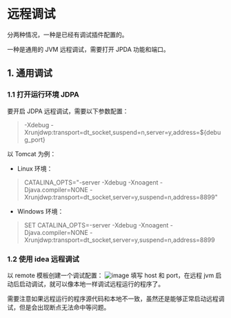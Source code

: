 # 远程调试
分两种情况，一种是已经有调试插件配置的。

一种是通用的 JVM 远程调试，需要打开 JPDA 功能和端口。

## 1. 通用调试
### 1.1 打开运行环境 JDPA
要开启 JDPA 远程调试，需要以下参数配置：
> -Xdebug -Xrunjdwp:transport=dt_socket,suspend=n,server=y,address=${debug_port}

以 Tomcat 为例：
* Linux 环境：

> CATALINA_OPTS="-server -Xdebug -Xnoagent -Djava.compiler=NONE -Xrunjdwp:transport=dt_socket,server=y,suspend=n,address=8899" 
* Windows 环境：

> SET CATALINA_OPTS=-server -Xdebug -Xnoagent -Djava.compiler=NONE -Xrunjdwp:transport=dt_socket,server=y,suspend=n,address=8899 

### 1.2 使用 idea 远程调试
以 remote 模板创建一个调试配置：
![image](https://user-images.githubusercontent.com/19852729/143407527-c90b2278-24fb-48cb-991b-191ea6633bd4.png)
填写 host 和 port，在远程 jvm 启动后启动调试，就可以像本地一样调试远程运行的程序了。

需要注意如果远程运行的程序源代码和本地不一致，虽然还是能够正常启动远程调试，但是会出现断点无法命中等问题。
